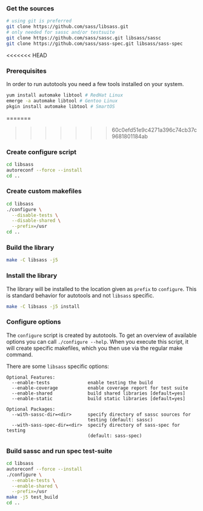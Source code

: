 ### Get the sources
```bash
# using git is preferred
git clone https://github.com/sass/libsass.git
# only needed for sassc and/or testsuite
git clone https://github.com/sass/sassc.git libsass/sassc
git clone https://github.com/sass/sass-spec.git libsass/sass-spec
```

<<<<<<< HEAD
### Prerequisites

In order to run autotools you need a few tools installed on your system.
```bash
yum install automake libtool # RedHat Linux
emerge -a automake libtool # Gentoo Linux
pkgin install automake libtool # SmartOS
```


=======
>>>>>>> 60c0efd51e9c4271a396c74cb37c9681801184ab
### Create configure script
```bash
cd libsass
autoreconf --force --install
cd ..
```

### Create custom makefiles
```bash
cd libsass
./configure \
  --disable-tests \
  --disable-shared \
  --prefix=/usr
cd ..
```

### Build the library
```bash
make -C libsass -j5
```

### Install the library
The library will be installed to the location given as `prefix` to `configure`. This is standard behavior for autotools and not `libsass` specific.
```bash
make -C libsass -j5 install
```

### Configure options
The `configure` script is created by autotools. To get an overview of available options you can call `./configure --help`. When you execute this script, it will create specific makefiles, which you then use via the regular make command.

There are some `libsass` specific options:

```
Optional Features:
  --enable-tests              enable testing the build
  --enable-coverage           enable coverage report for test suite
  --enable-shared             build shared libraries [default=yes]
  --enable-static             build static libraries [default=yes]

Optional Packages:
  --with-sassc-dir=<dir>      specify directory of sassc sources for
                              testing (default: sassc)
  --with-sass-spec-dir=<dir>  specify directory of sass-spec for testing
                              (default: sass-spec)
```

### Build sassc and run spec test-suite

```bash
cd libsass
autoreconf --force --install
./configure \
  --enable-tests \
  --enable-shared \
  --prefix=/usr
make -j5 test_build
cd ..
```

